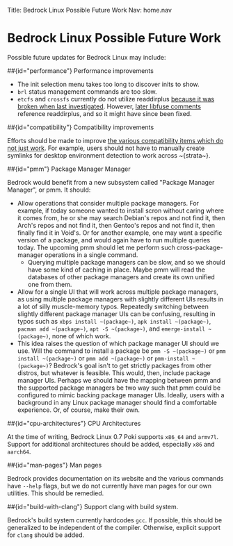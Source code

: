 Title: Bedrock Linux Possible Future Work
Nav: home.nav

Bedrock Linux Possible Future Work
==================================

Possible future updates for Bedrock Linux may include:

##{id="performance"} Performance improvements

- The init selection menu takes too long to discover inits to show.
- `brl` status management commands are too slow.
- `etcfs` and `crossfs` currently do not utilize readdirplus [because it was broken when last investigated](https://github.com/libfuse/libfuse/issues/235).  However, [later libfuse comments](https://github.com/libfuse/libfuse/commit/7b0075c06f171cdac7a3d565463c0e5938dff04d) reference readdirplus, and so it might have since been fixed.

##{id="compatibility"} Compatibility improvements

Efforts should be made to improve [the various compatibility items which do not just work](0.7/compatibility-and-workarounds.html).  For example, users should not have to manually create symlinks for desktop environment detection to work across ~{strata~}.

##{id="pmm"} Package Manager Manager

Bedrock would benefit from a new subsystem called "Package Manager Manager", or pmm.  It should:

- Allow operations that consider multiple package managers.  For example, if today someone wanted to install scron without caring where it comes from, he or she may search Debian's repos and not find it, then Arch's repos and not find it, then Gentoo's repos and not find it, then finally find it in Void's.  Or for another example, one may want a specific version of a package, and would again have to run multiple queries today.  The upcoming pmm should let me perform such cross-package-manager operations in a single command.
	- Querying multiple package managers can be slow, and so we should have some kind of caching in place.  Maybe pmm will read the databases of other package managers and create its own unified one from them.
- Allow for a single UI that will work across multiple package managers, as using multiple package managers with slightly different UIs results in a lot of silly muscle-memory typos.  Repeatedly switching between slightly different package manager UIs can be confusing, resulting in typos such as `xbps install ~(package~)`, `apk install ~(package~)`, `pacman add ~(package~)`, `apt -S ~(package~)`, and `emerge-install ~(package~)`, none of which work.
- This idea raises the question of which package manager UI should we use.  Will the command to install a package be `pmm -S ~(package~)` or `pmm install ~(package~)` or `pmm add ~(package~)` or `pmm-install ~(package~)`? Bedrock's goal isn't to get strictly packages from other distros, but whatever is feasible.  This would, then, include package manager UIs.  Perhaps we should have the mapping between pmm and the supported package managers be two way such that pmm could be configured to mimic backing package manager UIs.  Ideally, users with a background in any Linux package manager should find a comfortable experience.  Or, of course, make their own.

##{id="cpu-architectures"} CPU Architectures

At the time of writing, Bedrock Linux 0.7 Poki supports `x86_64` and `armv7l`.  Support for additional architectures should be added, especially `x86` and `aarch64`.

##{id="man-pages"} Man pages

Bedrock provides documentation on its website and the various commands have `--help` flags, but we do not currently have man pages for our own utilities.  This should be remedied.

##{id="build-with-clang"} Support clang with build system.

Bedrock's build system currently hardcodes `gcc`.  If possible, this should be generalized to be independent of the compiler.  Otherwise, explicit support for `clang` should be added.
